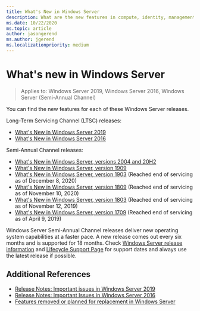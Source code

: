 ```yaml
---
title: What's New in Windows Server
description: What are the new features in compute, identity, management, automation, networking, security, and storage.
ms.date: 10/22/2020
ms.topic: article
author: jasongerend
ms.author: jgerend
ms.localizationpriority: medium
---
```

# What's new in Windows Server

> Applies to: Windows Server 2019, Windows Server 2016, Windows Server (Semi-Annual Channel)

You can find the new features for each of these Windows Server releases.

Long-Term Servicing Channel (LTSC) releases:

- [What's New in Windows Server 2019](../get-started-19/whats-new-19.md)
- [What's New in Windows Server 2016](whats-new-in-windows-server-2016.md)

Semi-Annual Channel releases:

- [What's New in Windows Server, versions 2004 and 20H2](whats-new-in-windows-server-2004.md)
- [What's New in Windows Server, version 1909](../get-started-19/whats-new-in-windows-server-1903-1909.md) 
- [What's New in Windows Server, version 1903](../get-started-19/whats-new-in-windows-server-1903-1909.md) (Reached end of servicing as of December 8, 2020)
- [What's New in Windows Server, version 1809](whats-new-in-windows-server-1809.md) (Reached end of servicing as of November 10, 2020)
- [What's New in Windows Server, version 1803](whats-new-in-windows-server-1803.md) (Reached end of servicing as of November 12, 2019)
- [What's New in Windows Server, version 1709](whats-new-in-windows-server-1709.md) (Reached end of servicing as of April 9, 2019)

Windows Server Semi-Annual Channel releases deliver new operating system capabilities at a faster pace. A new release comes out every six months and is supported for 18 months. Check [Windows Server release information](windows-server-release-info.md) and [Lifecycle Support Page](https://support.microsoft.com/lifecycle) for support dates and always use the latest release if possible.

## Additional References

- [Release Notes: Important issues in Windows Server 2019](../get-started-19/rel-notes-19.md)
- [Release Notes: Important Issues in Windows Server 2016](Windows-Server-2016-GA-Release-Notes.md)
- [Features removed or planned for replacement in Windows Server](../get-started-19/removed-features.md)